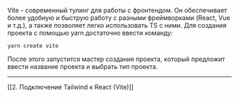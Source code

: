 Vite - современный тулинг для работы с фронтендом. Он обеспечивает более удобную и быструю работу с разными фреймворками (React, Vue и т.д.), а также позволяет легко использовать TS с ними.
Для создания проекта с помощью yarn достаточно ввести команду:
```
yarn create vite
```
После этого запустится мастер создания проекта, который предложит ввести название проекта и выбрать тип проекта. 

---
[[2. Подключение Tailwind к React (Vite)]]


